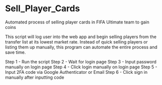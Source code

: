 # Sell_Player_Cards
 Automated process of selling player cards in FIFA Ultimate team to gain coins

 This script will log user into the web app and begin selling players from the transfer list at its lowest market rate. Instead of quick selling players or listing them up manually, this program can automate the entire process and save time.

 Step 1 - Run the script
 Step 2 - Wait for login page
 Step 3 - Input password manually on login page
 Step 4 - Click login manually on login page
 Step 5 - Input 2FA code via Google Authenticator or Email
 Step 6 - Click sign in manually after inputting code

